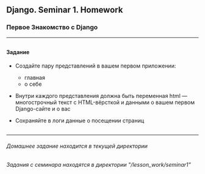 ## Django. Seminar 1. Homework
### Первое Знакомство с Django

---

##
#### Задание
- Создайте пару представлений в вашем первом приложении:
  - главная
  - о себе

- Внутри каждого представления должна быть переменная html — многострочный текст с HTML-вёрсткой и данными о вашем первом Django-сайте и о вас
- Сохраняйте в логи данные о посещении страниц

##

---



###### Домашнее задание находится в текущей директории
###### Задания с семинара находятся в директории "/lesson_work/seminar1"
